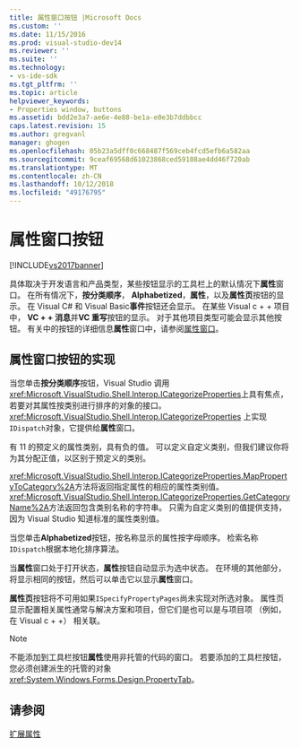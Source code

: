 ```yaml
---
title: 属性窗口按钮 |Microsoft Docs
ms.custom: ''
ms.date: 11/15/2016
ms.prod: visual-studio-dev14
ms.reviewer: ''
ms.suite: ''
ms.technology:
- vs-ide-sdk
ms.tgt_pltfrm: ''
ms.topic: article
helpviewer_keywords:
- Properties window, buttons
ms.assetid: bdd2e3a7-ae6e-4e88-be1a-e0e3b7ddbbcc
caps.latest.revision: 15
ms.author: gregvanl
manager: ghogen
ms.openlocfilehash: 05b23a5dff0c668487f569ceb4fcd5efb6a582aa
ms.sourcegitcommit: 9ceaf69568d61023868ced59108ae4dd46f720ab
ms.translationtype: MT
ms.contentlocale: zh-CN
ms.lasthandoff: 10/12/2018
ms.locfileid: "49176795"
---
```

# <a name="properties-window-buttons"></a>属性窗口按钮
[!INCLUDE[vs2017banner](../../includes/vs2017banner.md)]

具体取决于开发语言和产品类型，某些按钮显示的工具栏上的默认情况下**属性**窗口。 在所有情况下，**按分类顺序**， **Alphabetized**，**属性**，以及**属性页**按钮的显示。 在 Visual C# 和 Visual Basic**事件**按钮还会显示。 在某些 Visual c + + 项目中， **VC + + 消息**并**VC 重写**按钮的显示。 对于其他项目类型可能会显示其他按钮。 有关中的按钮的详细信息**属性**窗口中，请参阅[属性窗口](../../ide/reference/properties-window.md)。  
  
## <a name="implementation-of-properties-window-buttons"></a>属性窗口按钮的实现  
 当您单击**按分类顺序**按钮，Visual Studio 调用<xref:Microsoft.VisualStudio.Shell.Interop.ICategorizeProperties>上具有焦点，若要对其属性按类别进行排序的对象的接口。 <xref:Microsoft.VisualStudio.Shell.Interop.ICategorizeProperties> 上实现`IDispatch`对象，它提供给**属性**窗口。  
  
 有 11 的预定义的属性类别，具有负的值。 可以定义自定义类别，但我们建议你将为其分配正值，以区别于预定义的类别。  
  
 <xref:Microsoft.VisualStudio.Shell.Interop.ICategorizeProperties.MapPropertyToCategory%2A>方法将返回指定属性的相应的属性类别值。 <xref:Microsoft.VisualStudio.Shell.Interop.ICategorizeProperties.GetCategoryName%2A>方法返回包含类别名称的字符串。 只需为自定义类别的值提供支持，因为 Visual Studio 知道标准的属性类别值。  
  
 当您单击**Alphabetized**按钮，按名称显示的属性按字母顺序。 检索名称`IDispatch`根据本地化排序算法。  
  
 当**属性**窗口处于打开状态，**属性**按钮自动显示为选中状态。 在环境的其他部分，将显示相同的按钮，然后可以单击它以显示**属性**窗口。  
  
 **属性页**按钮将不可用如果`ISpecifyPropertyPages`尚未实现对所选对象。 属性页显示配置相关属性通常与解决方案和项目，但它们是也可以是与项目项 （例如，在 Visual c + +） 相关联。  
  
> [!NOTE]
>  不能添加到工具栏按钮**属性**使用非托管的代码的窗口。 若要添加的工具栏按钮，您必须创建派生的托管的对象<xref:System.Windows.Forms.Design.PropertyTab>。  
  
## <a name="see-also"></a>请参阅  
 [扩展属性](../../extensibility/internals/extending-properties.md)

